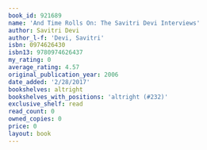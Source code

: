 ```yaml
---
book_id: 921689
name: 'And Time Rolls On: The Savitri Devi Interviews'
author: Savitri Devi
author_l-f: 'Devi, Savitri'
isbn: 0974626430
isbn13: 9780974626437
my_rating: 0
average_rating: 4.57
original_publication_year: 2006
date_added: '2/28/2017'
bookshelves: altright
bookshelves_with_positions: 'altright (#232)'
exclusive_shelf: read
read_count: 0
owned_copies: 0
price: 0
layout: book
---
```


